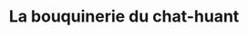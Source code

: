 ---
title: "La bouquinerie du chat-huant"
url: /limogne-en-quercy/la-bouquinerie-du-chat-huant/
shop: Bücher
---